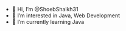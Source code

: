 - 👋 Hi, I’m @ShoebShaikh31
- 👀 I’m interested in Java, Web Development
- 🌱 I’m currently learning Java

<!---
ShoebShaikh31/ShoebShaikh31 is a ✨ special ✨ repository because its `README.md` (this file) appears on your GitHub profile.
You can click the Preview link to take a look at your changes.
--->
